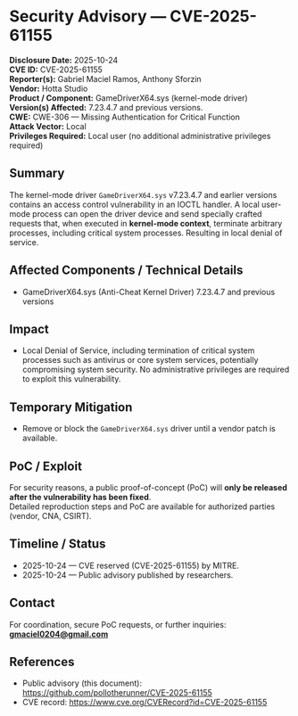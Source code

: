 # Security Advisory — CVE-2025-61155

**Disclosure Date:** 2025-10-24  
**CVE ID:** CVE-2025-61155  
**Reporter(s):** Gabriel Maciel Ramos, Anthony Sforzin  
**Vendor:** Hotta Studio  
**Product / Component:** GameDriverX64.sys (kernel-mode driver)  
**Version(s) Affected:** 7.23.4.7 and previous versions.  
**CWE:** CWE-306 — Missing Authentication for Critical Function  
**Attack Vector:** Local  
**Privileges Required:** Local user (no additional administrative privileges required)


## Summary
The kernel-mode driver `GameDriverX64.sys` v7.23.4.7 and earlier versions contains an access control vulnerability in an IOCTL handler. A local user-mode process can open the driver device and send specially crafted requests that, when executed in **kernel-mode context**, terminate arbitrary processes,  including critical system processes. Resulting in local denial of service.


## Affected Components / Technical Details
- GameDriverX64.sys (Anti-Cheat Kernel Driver) 7.23.4.7 and previous versions


## Impact
- Local Denial of Service, including termination of critical system processes such as antivirus or core system services, potentially compromising system security. No administrative privileges are required to exploit this vulnerability.


## Temporary Mitigation
- Remove or block the `GameDriverX64.sys` driver until a vendor patch is available.

## PoC / Exploit
For security reasons, a public proof-of-concept (PoC) will **only be released after the vulnerability has been fixed**.  
Detailed reproduction steps and PoC are available for authorized parties (vendor, CNA, CSIRT).


## Timeline / Status
- 2025-10-24 — CVE reserved (CVE-2025-61155) by MITRE.  
- 2025-10-24 — Public advisory published by researchers.  


## Contact
For coordination, secure PoC requests, or further inquiries:  
**gmaciel0204@gmail.com**


## References
- Public advisory (this document): https://github.com/pollotherunner/CVE-2025-61155
- CVE record: https://www.cve.org/CVERecord?id=CVE-2025-61155
